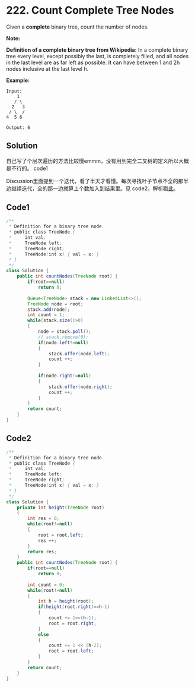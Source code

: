 # 222. Count Complete Tree Nodes

Given a **complete** binary tree, count the number of nodes.

**Note:**

**Definition of a complete binary tree from Wikipedia:**
In a complete binary tree every level, except possibly the last, is completely filled, and all nodes in the last level are as far left as possible. It can have between 1 and 2h nodes inclusive at the last level h.

**Example:**

```
Input: 
    1
   / \
  2   3
 / \  /
4  5 6

Output: 6
```



## Solution

自己写了个层次遍历的方法比较慢emmm，没有用到完全二叉树的定义所以大概是不行的。 code1

Discussion里面提到一个迭代，看了半天才看懂。每次寻找叶子节点不全的那半边继续迭代，全的那一边就算上个数加入到结果里。见 code2，解析戳[此](https://leetcode.com/problems/count-complete-tree-nodes/discuss/61958/Concise-Java-solutions-O(log(n)2))。



## Code1

```java
/**
 * Definition for a binary tree node.
 * public class TreeNode {
 *     int val;
 *     TreeNode left;
 *     TreeNode right;
 *     TreeNode(int x) { val = x; }
 * }
 */
class Solution {
    public int countNodes(TreeNode root) {
        if(root==null)
            return 0;
        
        Queue<TreeNode> stack = new LinkedList<>();
        TreeNode node = root;
        stack.add(node);
        int count = 1;
        while(stack.size()>0)
        {
            node = stack.poll();
            // stack.remove(0);
            if(node.left!=null)
            {
                stack.offer(node.left);
                count ++;
            }
                
            if(node.right!=null)
            {
                stack.offer(node.right);
                count ++;
            }
        }
        return count;
    }
}
```



## Code2

```java
/**
 * Definition for a binary tree node.
 * public class TreeNode {
 *     int val;
 *     TreeNode left;
 *     TreeNode right;
 *     TreeNode(int x) { val = x; }
 * }
 */
class Solution {
    private int height(TreeNode root)
    {
        int res = 0;
        while(root!=null)
        {
            root = root.left;
            res ++;
        }
        return res;
    }
    public int countNodes(TreeNode root) {
        if(root==null)
            return 0;
        
        int count = 0;
        while(root!=null)
        {
            int h = height(root);
            if(height(root.right)==h-1)
            {
                count += 1<<(h-1);
                root = root.right;
            }
            else
            {
                count += 1 << (h-2);
                root = root.left;
            }
        }
        return count;
    }
}
```

